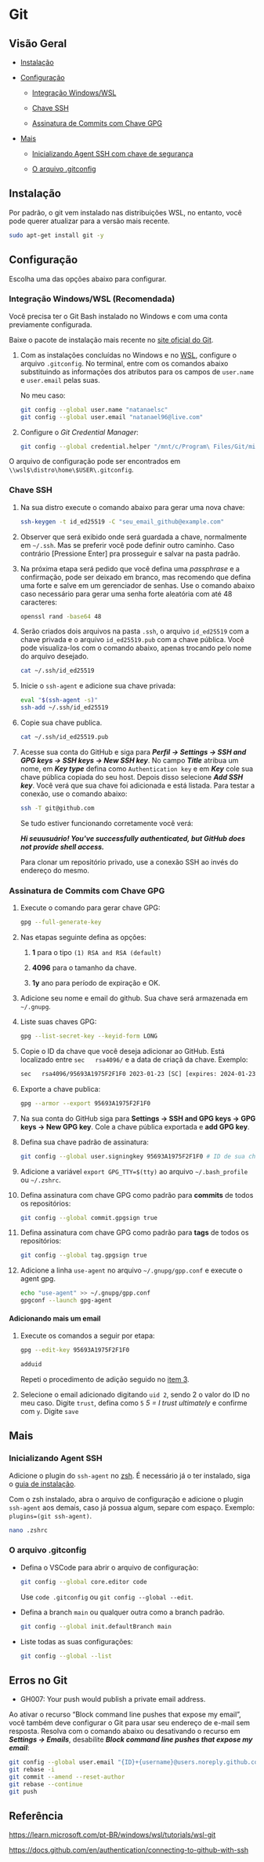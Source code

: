 # Git

## Visão Geral

* [Instalação](#instalação)

* [Configuração](#configuração)

  * [Integração Windows/WSL](#integração-windowswsl-recomendada)

  * [Chave SSH](#chave-ssh)

  * [Assinatura de Commits com Chave GPG](#assinatura-de-commits-com-chave-gpg)

* [Mais](#mais)

  * [Inicializando Agent SSH com chave de segurança](#inicializando-agent-ssh)

  * [O arquivo .gitconfig](#o-arquivo-gitconfig)

## Instalação

Por padrão, o git vem instalado nas distribuições WSL, no entanto, você pode querer atualizar para a versão mais recente.

```sh
sudo apt-get install git -y
```

## Configuração

Escolha uma das opções abaixo para configurar.

### Integração Windows/WSL **(Recomendada)**

Você precisa ter o Git Bash instalado no Windows e com uma conta previamente configurada.

Baixe o pacote de instalação mais recente no [site oficial do Git](https://git-scm.com/download/win).

1. Com as instalações concluídas no Windows e no [WSL](#instalação), configure o arquivo `.gitconfig`. No terminal, entre com os comandos abaixo substituindo as informações dos atributos para os campos de `user.name` e `user.email` pelas suas.

    No meu caso:

    ```sh
    git config --global user.name "natanaelsc"
    git config --global user.email "natanael96@live.com"
    ```

2. Configure o *Git Credential Manager*:

    ```sh
    git config --global credential.helper "/mnt/c/Program\ Files/Git/mingw64/bin/git-credential-manager-core.exe"
    ```

O arquivo de configuração pode ser encontrados em `\\wsl$\distro\home\$USER\.gitconfig`.

### Chave SSH

1. Na sua distro execute o comando abaixo para gerar uma nova chave:

    ```sh
    ssh-keygen -t id_ed25519 -C "seu_email_github@example.com"
    ```

2. Observer que será exibido onde será guardada a chave, normalmente em `~/.ssh`. Mas se preferir você pode definir outro caminho. Caso contrário [Pressione Enter] pra prosseguir e salvar na pasta padrão.

3. Na próxima etapa será pedido que você defina uma *passphrase* e a confirmação, pode ser deixado em branco, mas recomendo que defina uma forte e salve em um gerenciador de senhas. Use o comando abaixo caso necessário para gerar uma senha forte aleatória com até 48 caracteres:

    ```sh
    openssl rand -base64 48
    ```

4. Serão criados dois arquivos na pasta `.ssh`, o arquivo `id_ed25519` com a chave privada e o arquivo `id_ed25519.pub` com a chave pública. Você pode visualiza-los com o comando abaixo, apenas trocando pelo nome do arquivo desejado.

    ```sh
    cat ~/.ssh/id_ed25519
    ```

5. Inicie o `ssh-agent` e adicione sua chave privada:

    ```sh
    eval "$(ssh-agent -s)"
    ssh-add ~/.ssh/id_ed25519
    ```

6. Copie sua chave publica.

    ```sh
    cat ~/.ssh/id_ed25519.pub
    ```

7. Acesse sua conta do GitHub e siga para ***Perfil → Settings → SSH and GPG keys → SSH keys → New SSH key***. No campo ***Title*** atribua um nome, em ***Key type*** defina como `Authentication key` e em ***Key*** cole sua chave pública copiada do seu host. Depois disso selecione ***Add SSH key***. Você verá que sua chave foi adicionada e está listada. Para testar a conexão, use o comando abaixo:

    ```sh
    ssh -T git@github.com
    ```

    Se tudo estiver funcionando corretamente você verá:

    ***Hi seuusuário! You've successfully authenticated, but GitHub does not provide shell access.***

    Para clonar um repositório privado, use a conexão SSH ao invés do endereço do mesmo.

### Assinatura de Commits com Chave GPG

1. Execute o comando para gerar chave GPG:

    ```sh
    gpg --full-generate-key
    ```

2. Nas etapas seguinte defina as opções:

    1. **1** para o tipo `(1) RSA and RSA (default)`

    2. **4096** para o tamanho da chave.

    3. **1y** ano para período de expiração e OK.

3. Adicione seu nome e email do github. Sua chave será armazenada em `~/.gnupg`.

4. Liste suas chaves GPG:

    ```sh
    gpg --list-secret-key --keyid-form LONG
    ```

5. Copie o ID da chave que você deseja adicionar ao GitHub. Está localizado entre `sec   rsa4096/` e a data de criaçã da chave. Exemplo:

    ```txt
    sec   rsa4096/95693A1975F2F1F0 2023-01-23 [SC] [expires: 2024-01-23]
    ```

6. Exporte a chave publica:

    ```sh
    gpg --armor --export 95693A1975F2F1F0
    ```

7. Na sua conta do GitHub siga para **Settings → SSH and GPG keys → GPG keys → New GPG key**. Cole a chave pública exportada e **add GPG key**.

8. Defina sua chave padrão de assinatura:

    ```sh
    git config --global user.signingkey 95693A1975F2F1F0 # ID de sua chave
    ```

9. Adicione a variável `export GPG_TTY=$(tty)` ao arquivo `~/.bash_profile` ou `~/.zshrc`.

10. Defina assinatura com chave GPG como padrão para **commits** de todos os repositórios:

    ```sh
    git config --global commit.gpgsign true
    ```

11. Defina assinatura com chave GPG como padrão para **tags** de todos os repositórios:

    ```sh
    git config --global tag.gpgsign true
    ```

12. Adicione a linha `use-agent` no arquivo `~/.gnupg/gpp.conf` e execute o agent gpg.

    ```sh
    echo "use-agent" >> ~/.gnupg/gpp.conf
    gpgconf --launch gpg-agent
    ```

#### Adicionando mais um email

1. Execute os comandos a seguir por etapa:

    ```sh
    gpg --edit-key 95693A1975F2F1F0
    ```

    ```sh
    adduid
    ```

    Repeti o procedimento de adição seguido no [item 3](#assinatura-de-commits-com-chave-gpg).

2. Selecione o email adicionado digitando `uid 2`, sendo 2 o valor do ID no meu caso. Digite `trust`, defina como `5` *5 = I trust ultimately* e confirme com `y`. Digite `save`

## Mais

### Inicializando Agent SSH

Adicione o plugin do `ssh-agent` no [zsh](/zsh.md/#plugins). É necessário já o ter instalado, siga o [guia de instalação](/zsh.md/#instalação).

Com o zsh instalado, abra o arquivo de configuração e adicione o plugin `ssh-agent` aos demais, caso já possua algum, separe com espaço. Exemplo: `plugins=(git ssh-agent)`.

```sh
nano .zshrc
```

### O arquivo .gitconfig

* Defina o VSCode para abrir o arquivo de configuração:

    ```sh
    git config --global core.editor code
    ```

    Use `code .gitconfig` ou `git config --global --edit`.

* Defina a branch `main` ou qualquer outra como a branch padrão.

    ```sh
    git config --global init.defaultBranch main
    ```

* Liste todas as suas configurações:

    ```sh
    git config --global --list
    ```

## Erros no Git

* GH007: Your push would publish a private email address.

Ao ativar o recurso “Block command line pushes that expose my email”, você também deve configurar o Git para usar seu endereço de e-mail sem resposta. Resolva com o comando abaixo ou desativando o recurso em ***Settings → Emails***, desabilite ***Block command line pushes that expose my email***:

```sh
git config --global user.email "{ID}+{username}@users.noreply.github.com"
git rebase -i
git commit --amend --reset-author
git rebase --continue
git push
```

## Referência

<https://learn.microsoft.com/pt-BR/windows/wsl/tutorials/wsl-git>

<https://docs.github.com/en/authentication/connecting-to-github-with-ssh>
